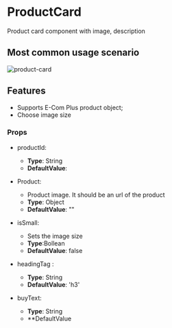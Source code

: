 # ProductCard

Product card component with image, description

## Most common usage scenario
![product-card](https://e-com-docs.s3.amazonaws.com/product-card.png)

## Features

- Supports E-Com Plus product object;
- Choose image size

### Props

+ productId:
  - **Type**: String
  - **DefaultValue**:

+ Product:
  - Product image. It should be an url of the product
  - **Type**: Object
  - **DefaultValue**: ""

+ isSmall:
  - Sets the image size
  - **Type**:Bollean
  - **DefaultValue**: false

+ headingTag :
  - **Type**: String
  - **DefaultValue**: 'h3'

+ buyText:
  - **Type**: String
  - **DefaultValue

